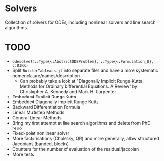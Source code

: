 # Solvers
Collection of solvers for ODEs, including nonlinear solvers and line search algorithms.

# TODO
* `odesolve!(::Type{<:AbstractODEProblem}, ::Type{<:Formulation_U̇}, ::DIRK)`
* Split `ButcherTableaus.jl` into separate files and have a more systematic nomenclature/names/description
  * Can probably take a look at "Diagonally Implicit Runge-Kutta, Methods for Ordinary Differential Equations. A Review" by Christopher A. Kennedy and Mark H. Carpenter
* Embedded Explicit Runge Kutta
* Embedded Diagonally Implicit Runge Kutta
* Backward Differentiation Formula
* Linear Multistep Methods
* General Linear Methods
* Bring my first attempt at line search algorithms and delete from PhD repo
* Fixed-point nonlinear solver
* More factorisations (Cholesky, QR) and more generally, allow structured Jacobians (banded, blocks)
* Counters for the number of evaluation of the residual/jacobian
* More tests
